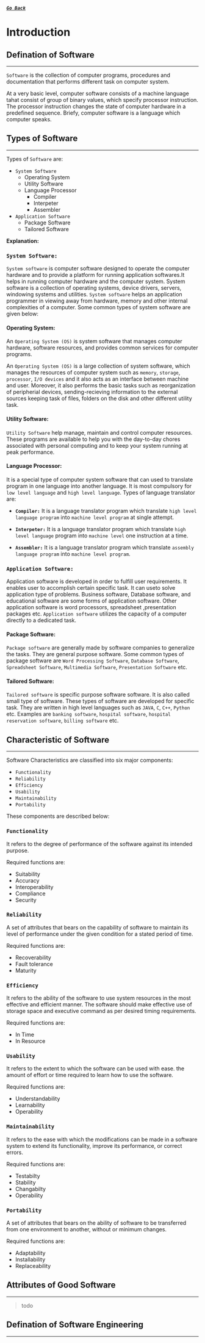 
[**_``Go Back``_**](../index.md)

# Introduction

## Defination of Software
-------------------------

``Software`` is the collection of computer programs, procedures and documentation that performs different task on computer system. 

At a very basic level, computer software consists of a machine language tahat consist of group of binary values, which specify processor instruction. The processor instruction changes the state of computer hardware in a predefined sequence. Briefy, computer software is a language which computer speaks.

## Types of Software
-------------------------

Types of ``Software`` are:

- ``System Software``
    - Operating System
    - Utility Software
    - Language Processor
        - Compiler
        - Interpeter
        - Assembler
- ``Application Software``
    - Package Software
    - Tailored Software

**Explanation:**

### **``System Software:``**
``System software`` is computer software designed to operate the computer hardware and to provide a platform for running application softwares.It helps in running computer hardware and the computer system. System software is a collection of operating systems, device drivers, servers, windowing systems and utilities. ``System software`` helps an application programmer in viewing away from hardware, memory and other internal complexities of a computer. Some common types of system software are given below:

#### Operating System:

An ``Operating System (OS)`` is system software that manages computer hardware, software resources, and provides common services for computer programs.

An ``Operating System (OS)`` is a large collection of system software, which manages the resources of computer system such as ``memory``, ``storage``, ``processor``, ``I/O devices`` and it also acts as an interface between machine and user. Moreover, it also performs the basic tasks such as reorganization of peripherial devices, sending-recieving information to the external sources keeping task of files, folders on the disk and other different utility task.

#### **Utility Software:**

``Utility Software`` help manage, maintain and control computer resources. These programs are available to help you with the day-to-day chores associated with personal computing and to keep your system running at peak performance.

#### **Language Processor:**

It is a special type of computer system software that can used to translate program in one language into another language. It is most compulsory for ``low level language`` and ``high level language``. Types of language translator are: 

- **``Compiler:``** It is a language translator program which translate ``high level language program`` into ``machine level program`` at single attempt.

- **``Interpeter:``** It is a language translator program which translate ``high level language`` program into ``machine level`` one instruction at a time.

- **``Assembler:``** It is a language translator program which translate ``assembly language program`` into ``machine level program``.

### **``Application Software:``**

Application software is developed in order to fulfill user requirements. It enables user to accomplish certain specific task. It can useto solve application type of problems. Business software, Database software, and educational software are some forms of application software. Other application software is word processors, spreadsheet ,presentation packages etc. ``Application software`` utilizes the capacity of a computer directly to a dedicated task.

#### **Package Software:**

``Package software`` are generally made by software companies to generalize the tasks. They are general purpose software. Some common types of package software are ``Word Processing Software``, ``Database Software``, ``Spreadsheet Software``, ``Multimedia Software``, ``Presentation Software`` etc. 

#### **Tailored Software:**

``Tailored software`` is specific purpose software software. It is also called small type of software. These types of software are developed for specific task. They are written in high level languages such as ``JAVA``, ``C``, ``C++``, ``Python`` etc. Examples are ``banking software``, ``hospital software``, ``hospital reservation software``, ``billing software`` etc.

## Characteristic of Software
-----------------------------------

Software Characteristics are classified into six major components: 

- ``Functionality``
- ``Reliability``
- ``Efficiency``
- ``Usability``
- ``Maintainability``
- ``Portability``

These components are described below: 

### **``Functionality``**

It refers to the degree of performance of the software against its intended purpose. 

Required functions are:

- Suitability
- Accuracy
- Interoperability
- Compliance
- Security

### **``Reliability``**

A set of attributes that bears on the capability of software to maintain its level of performance under the given condition for a stated period of time. 

Required functions are: 

- Recoverability
- Fault tolerance
- Maturity

### **``Efficiency``**

It refers to the ability of the software to use system resources in the most effective and efficient manner. The software should make effective use of storage space and executive command as per desired timing requirements. 

Required functions are: 

- In Time
- In Resource

### **``Usability``**

It refers to the extent to which the software can be used with ease. the amount of effort or time required to learn how to use the software. 

Required functions are: 

- Understandability
- Learnability
- Operability

### **``Maintainability``**

It refers to the ease with which the modifications can be made in a software system to extend its functionality, improve its performance, or correct errors. 

Required functions are:

- Testabilty
- Stability
- Changabilty
- Operability

### **``Portability``**

A set of attributes that bears on the ability of software to be transferred from one environment to another, without or minimum changes. 

Required functions are:

- Adaptability
- Installability
- Replaceability

## Attributes of Good Software
--------------------------------
> todo

## Defination of Software Engineering
---------------------------------------


